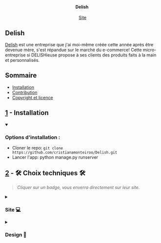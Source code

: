 <h4 align="center">Delish</h4>
<p align="center">
<img src="./img/logodelish" alt="">
  <a href="https://delish-ecommerce.netlify.app/">Site</a>
</p>


## Delish

[Delish](https://delish-ecommerce.netlify.app/) est une entreprise que j'ai moi-même créée cette année après être devenue mère, s'est répandue sur le marché du e-commerce!
Cette micro-entreprise si DELISHieuse propose à ses clients des produits faits à la main et personnalisés.


## Sommaire

- [Installation](#1---installation)
- [Contribution](#2---contribution)
- [Copyright et licence](#3---copyright-et-licence)


## [1](#sommaire) - Installation

<details open>
<summary><h3>Options d'installation :</h3></summary>

- Cloner le repo: `git clone https://github.com/cristianamonteiroo/Delish.git`
- Lancer l'app: python manage.py runserver


</details>

## [2](#sommaire) - 🛠 Choix techniques 🛠

> *Cliquer sur un badge, vous enverra directement sur leur site*.

<details>
<summary><h3>Site 💻</h3></summary>

- ####  Langage 📖

	[![Python](http://ForTheBadge.com/images/badges/made-with-python.svg)](https://www.python.org/)

- ####  Framework ⚛

	[![Django](https://img.shields.io/badge/Django-092E20?style=for-the-badge&logo=django&logoColor=whiteB)](https://www.djangoproject.com/)

</details>

<details>

<summary><h3>Design 🎨</h3></summary>

<details>
	[![ADOBE XD](https://img.shields.io/badge/Adobe%20XD-470137?style=for-the-badge&logo=Adobe%20XD&logoColor=#FF61F6)](https://helpx.adobe.com/be_fr/xd/get-started.html)

	[![Procreate](https://apps.apple.com/fr/app/procreate/id425073498)]

</details>


<details>
<summary><h3>TEST 🧪</h3></summary>

 - ####  Test unitaire

	[![Django](https://img.shields.io/badge/Django-092E20?style=for-the-badge&logo=django&logoColor=white)](https://www.djangoproject.com/)


 - ####  Exemple :
    Il va tester la creation des objects:

	```code
	python manage.py test
	```
	
</details>

<details>
<summary><h3>Hébergement 🏠</h3></summary>

 - ####  Hébergement

	[![Netlify](https://img.shields.io/badge/netlify-%232D3B41.svg?style=for-the-badge&logo=netlify&logoColor=00C7B7)](https://www.netlify.com/)

</details>



## [5](#sommaire) - Travail effectué par

<table>
  <tr>
</td>
    <td align="center"><a href="https://github.com/cristianamonteiroo"><img src="https://avatars.githubusercontent.com/u/59604348?v=4" width="64px;" alt=""/><br /><sub><b>cristianamonteiroo</b></sub></a><br /><a href="https://github.com/cristianamonteiroo" title="Code">💻</a> <a title="Content">🖋</a> <a href="" title="Design">🎨</a><a href=""  </td>
   
</td>
</table>


## [8](#sommaire) - Copyright et licence

<h6 align="center">
Code and documentation copyright 2023
</h6>
